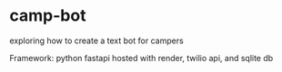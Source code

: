 # camp-bot

exploring how to create a text bot for campers 


Framework: python fastapi hosted with render, twilio api, and sqlite db